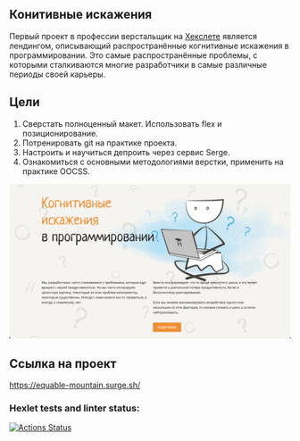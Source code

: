 ## Конитивные искажения

Первый проект в профессии верстальщик на [Хекслете](https://ru.hexlet.io/programs/layout-designer/projects/58) является лендингом, описывающий распространённые когнитивные искажения в программировании. Это самые распространённые проблемы, с которыми сталкиваются многие разработчики в самые различные периоды своей карьеры.

## Цели

1. Сверстать полноценный макет. Использовать flex и позиционирование.
2. Потренировать git на практике проекта.
3. Настроить и научиться депроить через сервис Serge.
4. Ознакомиться с основными методологиями верстки, применить на практике OOCSS.

![Image alt](https://github.com/Listag/cognitive-distortions-landing/blob/main/src/public/static/README.png)

## Ссылка на проект

https://equable-mountain.surge.sh/

### Hexlet tests and linter status:

[![Actions Status](https://github.com/Listag/layout-designer-project-lvl1/workflows/hexlet-check/badge.svg)](https://github.com/Listag/layout-designer-project-lvl1/actions)
